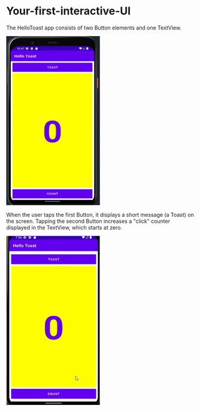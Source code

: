 # Your-first-interactive-UI

 

The HelloToast app consists of two Button elements and one TextView. 

<img src="screenshots/hello%20toast.png" width="250" height="450">

When the user taps the first Button, it displays a short message (a Toast) on the screen. 
Tapping the second Button increases a "click" counter displayed in the TextView, which starts at zero.

<img src="screenshots/hellotoast%20task.gif" width="250" height="450">

